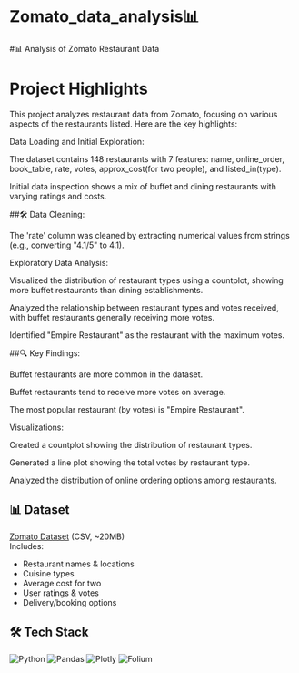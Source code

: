 # Zomato_data_analysis📊

#📊 Analysis of Zomato Restaurant Data
# Project Highlights
This project analyzes restaurant data from Zomato, focusing on various aspects of the restaurants listed. Here are the key highlights:

Data Loading and Initial Exploration:

The dataset contains 148 restaurants with 7 features: name, online_order, book_table, rate, votes, approx_cost(for two people), and listed_in(type).

Initial data inspection shows a mix of buffet and dining restaurants with varying ratings and costs.

##🛠️ Data Cleaning:

The 'rate' column was cleaned by extracting numerical values from strings (e.g., converting "4.1/5" to 4.1).

Exploratory Data Analysis:

Visualized the distribution of restaurant types using a countplot, showing more buffet restaurants than dining establishments.

Analyzed the relationship between restaurant types and votes received, with buffet restaurants generally receiving more votes.

Identified "Empire Restaurant" as the restaurant with the maximum votes.

##🔍 Key Findings:

Buffet restaurants are more common in the dataset.

Buffet restaurants tend to receive more votes on average.

The most popular restaurant (by votes) is "Empire Restaurant".

Visualizations:

Created a countplot showing the distribution of restaurant types.

Generated a line plot showing the total votes by restaurant type.

Analyzed the distribution of online ordering options among restaurants.

## 📊 Dataset
[Zomato Dataset](https://www.kaggle.com/datasets/shrutimehta/zomato-restaurants-data) (CSV, ~20MB)  
Includes:
- Restaurant names & locations
- Cuisine types
- Average cost for two
- User ratings & votes
- Delivery/booking options

## 🛠️ Tech Stack
![Python](https://img.shields.io/badge/Python-3.10%2B-blue?logo=python)
![Pandas](https://img.shields.io/badge/Pandas-2.0%2B-orange?logo=pandas)
![Plotly](https://img.shields.io/badge/Plotly-5.0%2B-green?logo=plotly)
![Folium](https://img.shields.io/badge/Folium-0.14-brightgreen)
